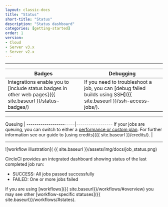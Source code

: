 ```yaml
---
layout: classic-docs
title: "Status"
short-title: "Status"
description: "Status dashboard"
categories: [getting-started]
order: 1
version:
- Cloud
- Server v3.x
- Server v2.x
---
```


<hr>

Badges     | Debugging
----------------------------|----------------------
Integrations enable you to [include status badges in other web pages]({{ site.baseurl }}/status-badges/)  |   If you need to troubleshoot a job, you can [debug failed builds using SSH]({{ site.baseurl }}/ssh-access-jobs/).

<hr>

Queuing |
------------------------|------------------
If your jobs are queuing, you can switch to either a [performance or custom plan](https://circleci.com/pricing/). For further information see our guide to [using credits]({{ site.baseurl }}/credits/). |

<hr>

![workflow illustration]( {{ site.baseurl }}/assets/img/docs/job_status.png)

CircleCI provides an integrated dashboard showing status of the last completed job run:

- SUCCESS: All jobs passed successfully
- FAILED: One or more jobs failed

If you are using [workflows]({{ site.baseurl}}/workflows/#overview) you may
see other [workflow-specific statuses]({{ site.baseurl}}/workflows/#states).
